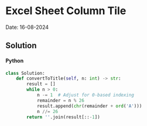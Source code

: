 
# Excel Sheet Column Tile

Date: 16-08-2024

## Solution
#### Python
```python
class Solution:
    def convertToTitle(self, n: int) -> str:
        result = []
        while n > 0:
            n -= 1  # Adjust for 0-based indexing
            remainder = n % 26
            result.append(chr(remainder + ord('A')))
            n //= 26
        return ''.join(result[::-1])
```